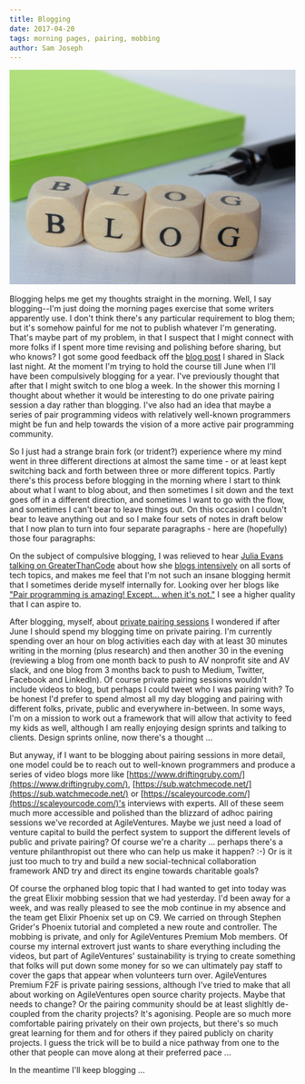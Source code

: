 ```yaml
---
title: Blogging
date: 2017-04-20
tags: morning pages, pairing, mobbing
author: Sam Joseph
---
```


![blogging](/images/blog.jpg)

Blogging helps me get my thoughts straight in the morning.  Well, I say blogging--I'm just doing the morning pages exercise that some writers apparently use.  I don't think there's any particular requirement to blog them; but it's somehow painful for me not to publish whatever I'm generating.  That's maybe part of my problem, in that I suspect that I might connect with more folks if I spent more time revising and polishing before sharing, but who knows?  I got some good feedback off the [blog post](http://nonprofits.agileventures.org/2017/03/17/private-pairing/) I shared in Slack last night.  At the moment I'm trying to hold the course till June when I'll have been compulsively blogging for a year.  I've previously thought that after that I might switch to one blog a week. In the shower this morning I thought about whether it would be interesting to do one private pairing session a day rather than blogging.  I've also had an idea that maybe a series of pair programming videos with relatively well-known programmers might be fun and help towards the vision of a more active pair programming community.

So I just had a strange brain fork (or trident?) experience where my mind went in three different directions at almost the same time - or at least kept switching back and forth between three or more different topics.  Partly there's this process before blogging in the morning where I start to think about what I want to blog about, and then sometimes I sit down and the text goes off in a different direction, and sometimes I want to go with the flow, and sometimes I can't bear to leave things out.  On this occasion I couldn't bear to leave anything out and so I make four sets of notes in draft below that I now plan to turn into four separate paragraphs - here are (hopefully) those four paragraphs:

On the subject of compulsive blogging, I was relieved to hear [Julia Evans talking on GreaterThanCode](https://www.greaterthancode.com/podcast/episode-016-julia-evans/) about how she [blogs intensively](https://jvns.ca/) on all sorts of tech topics, and makes me feel that I'm not such an insane blogging hermit that I sometimes deride myself internally for.  Looking over her blogs like ["Pair programming is amazing! Except... when it's not."](https://jvns.ca/blog/2014/08/05/pair-programming-is-amazing-except-when-its-not/) I see a higher quality that I can aspire to. 

After blogging, myself, about [private pairing sessions](http://nonprofits.agileventures.org/2017/03/17/private-pairing/) I wondered if after June I should spend my blogging time on private pairing.  I'm currently spending over an hour on blog activities each day with at least 30 minutes writing in the morning (plus research) and then another 30 in the evening (reviewing a blog from one month back to push to AV nonprofit site and AV slack, and one blog from 3 months back to push to Medium, Twitter, Facebook and LinkedIn).  Of course private pairing sessions wouldn't include videos to blog, but perhaps I could tweet who I was pairing with?  To be honest I'd prefer to spend almost all my day blogging and pairing with different folks, private, public and everywhere in-between.  In some ways, I'm on a mission to work out a framework that will allow that activity to feed my kids as well, although I am really enjoying design sprints and talking to clients.  Design sprints online, now there's a thought ...

But anyway, if I want to be blogging about pairing sessions in more detail, one model could be to reach out to well-known programmers and produce a series of video blogs more like 
[https://www.driftingruby.com/](https://www.driftingruby.com/), [https://sub.watchmecode.net/](https://sub.watchmecode.net/) or [https://scaleyourcode.com/](https://scaleyourcode.com/)'s interviews with experts.  All of these seem much more accessible and polished than the blizzard of adhoc pairing sessions we've recorded at AgileVentures.  Maybe we just need a load of venture capital to build the perfect system to support the different levels of public and private pairing?  Of course we're a charity ... perhaps there's a venture philanthropist out there who can help us make it happen? :-)  Or is it just too much to try and build a new social-technical collaboration framework AND try and direct its engine towards charitable goals?

Of course the orphaned blog topic that I had wanted to get into today was the great Elixir mobbing session that we had yesterday.  I'd been away for a week, and was really pleased to see the mob continue in my absence and the team get Elixir Phoenix set up on C9.  We carried on through Stephen Grider's Phoenix tutorial and completed a new route and controller.  The mobbing is private, and only for AgileVentures Premium Mob members.  Of course my internal extrovert just wants to share everything including the videos, but part of AgileVentures' sustainability is trying to create something that folks will put down some money for so we can ultimately pay staff to cover the gaps that appear when volunteers turn over.  AgileVentures Premium F2F is private pairing sessions, although I've tried to make that all about working on AgileVentures open source charity projects.  Maybe that needs to change? Or the pairing community should be at least slighltly de-coupled from the charity projects?  It's agonising.  People are so much more comfortable pairing privately on their own projects, but there's so much great learning for them and for others if they paired publicly on charity projects.  I guess the trick will be to build a nice pathway from one to the other that people can move along at their preferred pace ...

In the meantime I'll keep blogging ...
